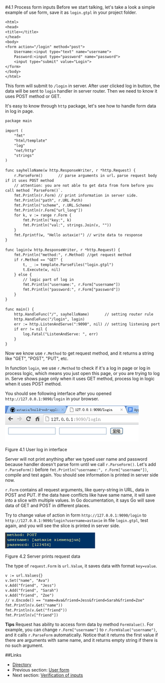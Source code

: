 #4.1 Process form inputs
Before we start talking, let's take a look a simple example of use form, save it as `login.gtpl` in your project folder.

	<html>
	<head>
	<title></title>
	</head>
	<body>
	<form action="/login" method="post">
    	Username:<input type="text" name="username">
    	Password:<input type="password" name="password">
    	<input type="submit" value="Login">
	</form>
	</body>
	</html>

This form will submit to `/login` in server. After user clicked log in button, the data will be sent to `login` handler in server router. Then we need to know it uses POST method or GET.

It's easy to know through `http` package, let's see how to handle form data in log in page.

	package main

	import (
    	"fmt"
    	"html/template"
    	"log"
    	"net/http"
    	"strings"
	)

	func sayhelloName(w http.ResponseWriter, r *http.Request) {
    	r.ParseForm()       // parse arguments in url，parse request body if it uses POST method
    	// attention: you are not able to get data from form before you call method `ParseForm()`.
    	fmt.Println(r.Form) // print information in server side.
    	fmt.Println("path", r.URL.Path)
    	fmt.Println("scheme", r.URL.Scheme)
    	fmt.Println(r.Form["url_long"])
    	for k, v := range r.Form {
        	fmt.Println("key:", k)
        	fmt.Println("val:", strings.Join(v, ""))
    	}
    	fmt.Fprintf(w, "Hello astaxie!") // write data to response
	}

	func login(w http.ResponseWriter, r *http.Request) {
    	fmt.Println("method:", r.Method) //get request method
    	if r.Method == "GET" {
        	t, _ := template.ParseFiles("login.gtpl")
        	t.Execute(w, nil)
    	} else {
        	// logic part of log in
        	fmt.Println("username:", r.Form["username"])
        	fmt.Println("password:", r.Form["password"])
    	}
	}

	func main() {
    	http.HandleFunc("/", sayhelloName)       // setting router rule
    	http.HandleFunc("/login", login)        
    	err := http.ListenAndServe(":9090", nil) // setting listening port
    	if err != nil {
        	log.Fatal("ListenAndServe: ", err)
    	}
	}

Now we know use `r.Method` to get request method, and it returns a string like "GET", "POST", "PUT", etc.

In function `login`, we use `r.Method` to check if it's a log in page or log in process logic, which means you just open this page, or you are trying to log in. Serve shows page only when it uses GET method, process log in logic when it uses POST method.

You should see following interface after you opened `http://127.0.0.1:9090/login` in your browser.

![](images/4.1.login.png?raw=true)

Figure 4.1 User log in interface

Server will not print anything after we typed user name and password because handler doesn't parse form until we call `r.ParseForm()`. Let's add `r.ParseForm()` before `fmt.Println("username:", r.Form["username"])`, compile and test again. You should see information is printed in server side now.

`r.Form` contains all request arguments, like query-string in URL, data in POST and PUT. If the data have conflicts like have same name, it will save into a slice with multiple values. In Go documentation, it says Go will save data of GET and POST in different places.

Try to change value of action in form `http://127.0.0.1:9090/login` to `http://127.0.0.1:9090/login?username=astaxie` in file `login.gtpl`, test again, and you will see the slice is printed in server side.

![](images/4.1.slice.png?raw=true)

Figure 4.2 Server prints request data 

The type of `request.Form` is `url.Value`, it saves data with format `key=value`.

	v := url.Values{}
	v.Set("name", "Ava")
	v.Add("friend", "Jess")
	v.Add("friend", "Sarah")
	v.Add("friend", "Zoe")
	// v.Encode() == "name=Ava&friend=Jess&friend=Sarah&friend=Zoe"
	fmt.Println(v.Get("name"))
	fmt.Println(v.Get("friend"))
	fmt.Println(v["friend"])

**Tips** Request has ability to access form data by method `FormValue()`. For example, you can change `r.Form["username"]` to `r.FormValue("username")`, and it calls `r.ParseForm` automatically. Notice that it returns the first value if there are arguments with same name, and it returns empty string if there is no such argument.

##Links
- [Directory](preface.md)
- Previous section: [User form](04.0.md)
- Next section: [Verification of inputs](04.2.md)